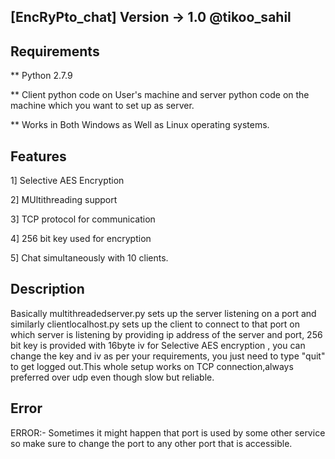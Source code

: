 [EncRyPto_chat] Version -> 1.0 @tikoo_sahil
--------------------------------------------

Requirements
---------------------------------------------
** Python 2.7.9 

** Client python code on User's machine and server python code on the machine which you want to set up as server.

** Works in Both Windows as Well as Linux operating systems.

Features
---------------------------------------------
1] Selective AES Encryption

2] MUltithreading support

3] TCP protocol for communication

4] 256 bit key used for encryption 

5] Chat simultaneously with 10 clients.


Description
---------------------------------------------
Basically multithreadedserver.py sets up the server listening on a port and similarly clientlocalhost.py sets up the client to connect to that port on which server is listening by providing ip address of the server and port, 256 bit key is provided with 16byte iv for Selective AES encryption , you can change the key and iv  as per your requirements, you just need to type "quit" to get logged out.This whole setup works on TCP connection,always preferred over udp even though slow but reliable.

Error
-----------------------------------------------

ERROR:- Sometimes it might happen that port is used by some other service so make sure to change the port to any other port that is accessible. 
